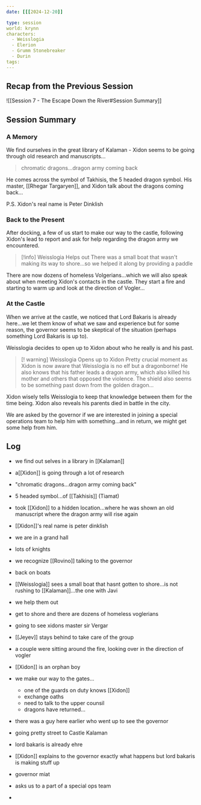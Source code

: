 ```yaml
---
date: [[[2024-12-20]]

type: session
world: krynn
characters:
  - Weisslogia
  - Elerion
  - Grumm Stonebreaker
  - Durin
tags:
---
```


## Recap from the Previous Session

![[Session 7 - The Escape Down the River#Session Summary]]

## Session Summary

### A Memory 
We find ourselves in the great library of Kalaman - Xidon seems to be going through old research and manuscripts...

> chromatic dragons...dragon army coming back

He comes across the symbol of Takhisis, the 5 headed dragon symbol. His master, [[Rhegar Targaryen]], and Xidon talk about the dragons coming back...

P.S. Xidon's real name is Peter Dinklish

### Back to the Present

After docking, a few of us start to make our way to the castle, following Xidon's lead to report and ask for help regarding the dragon army we encountered. 

> [!info] Weisslogia Helps out
> There was a small boat that wasn't making its way to shore...so we helped it along by providing a paddle

There are now dozens of homeless Volgerians...which we will also speak about when meeting Xidon's contacts in the castle. They start a fire and starting to warm up and look at the direction of Vogler...

### At the Castle

When we arrive at the castle, we noticed that Lord Bakaris is already here...we let them know of what we saw and experience but for some reason, the governor seems to be skeptical of the situation (perhaps something Lord Bakaris is up to). 

Weisslogia decides to open up to Xidon about who he really is and his past. 

> [! warning] Weisslogia Opens up to Xidon
> Pretty crucial moment as Xidon is now aware that Weisslogia is no elf but a dragonborne! He also knows that his father leads a dragon army, which also killed his mother and others that opposed the violence. 
> The shield also seems to be something past down from the golden dragon...

Xidon wisely tells Weisslogia to keep that knowledge between them for the time being. Xidon also reveals his parents died in battle in the city. 

We are asked by the governor if we are interested in joining a special operations team to help him with something...and in return, we might get some help from him. 


## Log

- we find out selves in a library in [[Kalaman]]
- a[[Xidon]] is going through a lot of research
- "chromatic dragons...dragon army coming back"
- 5 headed symbol...of [[Takhisis]] (Tiamat)
- took [[Xidon]] to a hidden location...where he was shown an old manuscript where the dragon army will rise again
- [[Xidon]]'s real name is peter dinklish

- we are in a grand hall
- lots of knights
- we recognize [[Rovino]] talking to the governor

- back on boats
- [[Weisslogia]] sees a small boat that hasnt gotten to shore...is not rushing to [[Kalaman]]...the one with Javi
- we help them out
- get to shore and there are dozens of homeless voglerians
- going to see xidons master sir Vergar
- [[Jeyev]] stays behind to take care of the group
- a couple were sitting around the fire, looking over in the direction of vogler
- [[Xidon]] is an orphan boy
- we make our way to the gates...
	- one of the guards on duty knows [[Xidon]]
	- exchange oaths
	- need to talk to the upper counsil
	- dragons have returned...
- there was a guy here earlier who went up to see the governor
- going pretty street to Castle Kalaman
- lord bakaris is already ehre
- [[Xidon]] explains to the governor exactly what happens but lord bakaris is making stuff up
- governor miat
- asks us to a part of a special ops team
- 



